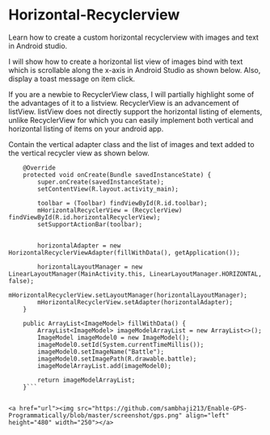# Horizontal-Recyclerview

Learn how to create a custom horizontal recyclerview with images and text in Android studio.

I will show how to create a horizontal list view of images bind with text which is scrollable along the x-axis in Android Studio as shown below. Also, display a toast message on item click.  

If you are a newbie to RecyclerView class, I will partially highlight some of the advantages of it to a listview. RecyclerView is an advancement of listView. listView does not directly support the horizontal listing of elements, unlike RecyclerView for which you can easily implement both vertical and horizontal listing of items on your android app.

Contain the vertical adapter class and the list of images and text added to the vertical recycler view as shown below.

```
    @Override
    protected void onCreate(Bundle savedInstanceState) {
        super.onCreate(savedInstanceState);
        setContentView(R.layout.activity_main);

        toolbar = (Toolbar) findViewById(R.id.toolbar);
        mHorizontalRecyclerView = (RecyclerView) findViewById(R.id.horizontalRecyclerView);
        setSupportActionBar(toolbar);


        horizontalAdapter = new HorizontalRecyclerViewAdapter(fillWithData(), getApplication());

        horizontalLayoutManager = new LinearLayoutManager(MainActivity.this, LinearLayoutManager.HORIZONTAL, false);
        mHorizontalRecyclerView.setLayoutManager(horizontalLayoutManager);
        mHorizontalRecyclerView.setAdapter(horizontalAdapter);
    }

    public ArrayList<ImageModel> fillWithData() {
        ArrayList<ImageModel> imageModelArrayList = new ArrayList<>();
        ImageModel imageModel0 = new ImageModel();
        imageModel0.setId(System.currentTimeMillis());
        imageModel0.setImageName("Battle");
        imageModel0.setImagePath(R.drawable.battle);
        imageModelArrayList.add(imageModel0);

        return imageModelArrayList;
    }```
    

<a href="url"><img src="https://github.com/sambhaji213/Enable-GPS-Programmatically/blob/master/screenshot/gps.png" align="left" height="480" width="250"></a>
